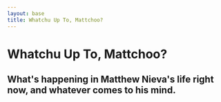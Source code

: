 ```yaml
---
layout: base
title: Whatchu Up To, Mattchoo?
---
```


# Whatchu Up To, Mattchoo?

## What's happening in Matthew Nieva's life right now, and whatever comes to his mind.
